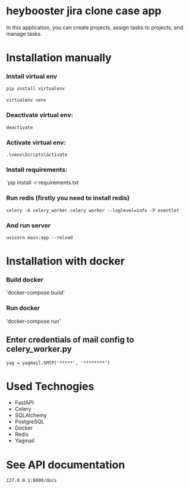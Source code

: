 # heybooster jira clone case app

In this application, you can create projects, assign tasks to projects, and manage tasks.

# Installation manually

### Install virtual env

`pip install virtualenv
`
<br> <br>
`virtualenv venv 
`


### Deactivate virtual env:

`deactivate
`

### Activate virtual env:

`
.\venv\Scripts\activate
`
### Install requirements:

`pip install -r requirements.txt

### Run redis (firstly you need to install redis)
`celery -A celery_worker.celery worker --loglevel=info -P eventlet`

### And run server
`uvicorn main:app --reload` 

# Installation with docker

### Build docker 

'docker-compose build'

### Run docker 

'docker-compose run'


## Enter credentials of mail config to celery_worker.py

`yag = yagmail.SMTP('*****', '********')`


# Used Technogies
- FastAPI 
- Celery
- SQLAlchemy
- PostgreSQL
- Docker
- Redis
- Yagmail

# See API documentation
`127.0.0.1:8000/docs`